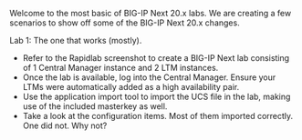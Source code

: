 Welcome to the most basic of BIG-IP Next 20.x labs. We are creating a few scenarios to show off some of the BIG-IP Next 20.x changes. 

Lab 1: The one that works (mostly). 
- Refer to the Rapidlab screenshot to create a BIG-IP Next lab consisting of 1 Central Manager instance and 2 LTM instances.
- Once the lab is available, log into the Central Manager. Ensure your LTMs were automatically added as a high availability pair.
- Use the application import tool to import the UCS file in the lab, making use of the included masterkey as well.
- Take a look at the configuration items. Most of them imported correctly. One did not. Why not?
